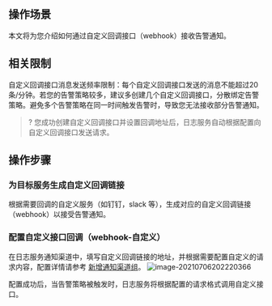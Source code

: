 ## 操作场景

本文将为您介绍如何通过自定义回调接口（webhook）接收告警通知。

## 相关限制

自定义回调接口消息发送频率限制：每个自定义回调接口发送的消息不能超过20条/分钟。若您的告警策略较多，建议多创建几个自定义回调接口，分散绑定告警策略。避免多个告警策略在同一时间触发告警时，导致您无法接收部分告警通知。

>? 您成功创建自定义回调接口并设置回调地址后，日志服务自动根据配置向自定义回调接口发送请求。
>

## 操作步骤


### 为目标服务生成自定义回调链接

根据需要回调的自定义服务（如钉钉，slack 等），生成对应的自定义回调链接（webhook）以接受告警通知。

### 配置自定义接口回调（webhook-自定义）

在日志服务通知渠道中，填写自定义回调链接的地址，并根据需要配置自定义的请求内容，配置详情请参考 [新增通知渠道组](https://cloud.tencent.com/document/product/614/59661#.E6.96.B0.E5.A2.9E.E9.80.9A.E7.9F.A5.E6.B8.A0.E9.81.93.E7.BB.84)。
![image-20210706202220366](https://main.qcloudimg.com/raw/409e1db50f1bfdcb7ed90585d5e6671f.png)

配置成功后，当告警策略被触发时，日志服务将根据配置的请求格式调用自定义接口。


